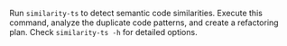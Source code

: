Run `similarity-ts` to detect semantic code similarities.
Execute this command, analyze the duplicate code patterns, and create a refactoring plan. Check `similarity-ts -h` for detailed options.
